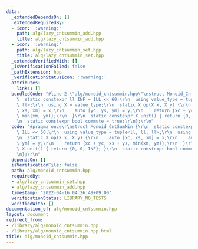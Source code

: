 ```yaml
---
data:
  _extendedDependsOn: []
  _extendedRequiredBy:
  - icon: ':warning:'
    path: alg/lazy_cntsummin_add.hpp
    title: alg/lazy_cntsummin_add.hpp
  - icon: ':warning:'
    path: alg/lazy_cntsummin_set.hpp
    title: alg/lazy_cntsummin_set.hpp
  _extendedVerifiedWith: []
  _isVerificationFailed: false
  _pathExtension: hpp
  _verificationStatusIcon: ':warning:'
  attributes:
    links: []
  bundledCode: "#line 2 \"alg/monoid_cntsummin.hpp\"\nstruct Monoid_CntSumMin {\r\n\
    \  static constexpr ll INF = 1LL << 60;\r\n  using value_type = tuple<ll, ll,\
    \ ll>;\r\n  using X = value_type;\r\n  static X op(X x, X y) {\r\n    auto [xc,\
    \ xs, xm] = x;\r\n    auto [yc, ys, ym] = y;\r\n    return {xc + yc, xs + ys,\
    \ min(xm, ym)};\r\n  }\r\n  static constexpr X unit() { return {0, 0, INF}; }\r\
    \n  static constexpr bool commute = true;\r\n};\r\n"
  code: "#pragma once\r\nstruct Monoid_CntSumMin {\r\n  static constexpr ll INF =\
    \ 1LL << 60;\r\n  using value_type = tuple<ll, ll, ll>;\r\n  using X = value_type;\r\
    \n  static X op(X x, X y) {\r\n    auto [xc, xs, xm] = x;\r\n    auto [yc, ys,\
    \ ym] = y;\r\n    return {xc + yc, xs + ys, min(xm, ym)};\r\n  }\r\n  static constexpr\
    \ X unit() { return {0, 0, INF}; }\r\n  static constexpr bool commute = true;\r\
    \n};\r\n"
  dependsOn: []
  isVerificationFile: false
  path: alg/monoid_cntsummin.hpp
  requiredBy:
  - alg/lazy_cntsummin_set.hpp
  - alg/lazy_cntsummin_add.hpp
  timestamp: '2022-04-16 04:26:49+09:00'
  verificationStatus: LIBRARY_NO_TESTS
  verifiedWith: []
documentation_of: alg/monoid_cntsummin.hpp
layout: document
redirect_from:
- /library/alg/monoid_cntsummin.hpp
- /library/alg/monoid_cntsummin.hpp.html
title: alg/monoid_cntsummin.hpp
---
```

